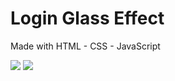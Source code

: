 # Login Glass Effect

Made with HTML - CSS - JavaScript

<img src="C:\Users\charl\OneDrive\Documentos\Coding\Glass Effect Login\glass effect\mockup-readme\baka login mac-os-chrome-mockup.jpg">

<img src="C:\Users\charl\OneDrive\Documentos\Coding\Glass Effect Login\glass effect\mockup-readme\baka login mac-os-chrome-mockup 2.jpg">
